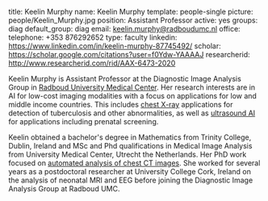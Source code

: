 title: Keelin Murphy
name: Keelin Murphy
template: people-single
picture: people/Keelin_Murphy.jpg
position: Assistant Professor
active: yes
groups: diag
default_group: diag
email: keelin.murphy@radboudumc.nl
office: 
telephone: +353 876292652
type: faculty
linkedin: https://www.linkedin.com/in/keelin-murphy-87745492/
scholar: https://scholar.google.com/citations?user=f0Ydw-YAAAAJ
researcherid: http://www.researcherid.com/rid/AAX-6473-2020

Keelin Murphy is Assistant Professor at the Diagnostic Image Analysis Group in [Radboud University Medical Center](https://www.radboudumc.nl). Her research interests are in AI for low-cost imaging modalities with a focus on applications for low and middle income countries. This includes [chest X-ray](/research/cxr/) applications for detection of tuberculosis and other abnormalities, as well as [ultrasound AI](/research/pocus-ai/) for applications including prenatal screening. 

Keelin obtained a bachelor's degree in Mathematics from Trinity College, Dublin, Ireland and MSc and Phd qualifications in Medical Image Analysis from University Medical Center, Utrecht the Netherlands. Her PhD work focused on [automated analysis of chest CT images](/publications/Murp11/).  She worked for several years as a postdoctoral researcher at University College Cork, Ireland on the analysis of neonatal MRI and EEG before joining the Diagnostic Image Analysis Group at Radboud UMC. 
